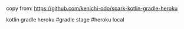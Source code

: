 copy from: https://github.com/kenichi-odo/spark-kotlin-gradle-heroku

kotlin gradle heroku
#gradle stage
#heroku local

